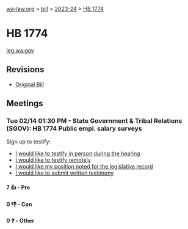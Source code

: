 [wa-law.org](/) > [bill](/bill/) > [2023-24](/bill/2023-24/) > [HB 1774](/bill/2023-24/hb/1774/)

# HB 1774
[leg.wa.gov](https://app.leg.wa.gov/billsummary?BillNumber=1774&Year=2023&Initiative=false)

## Revisions
* [Original Bill](1/)

## Meetings
### Tue 02/14 01:30 PM - State Government & Tribal Relations (SGOV): HB 1774 Public empl. salary surveys
Sign up to testify:
* [I would like to testify in person during the hearing](https://app.leg.wa.gov/csi/Testifier/Add?chamber=House&mId=30755&aId=151741&caId=21446&tId=1)
* [I would like to testify remotely](https://app.leg.wa.gov/csi/Testifier/Add?chamber=House&mId=30755&aId=151741&caId=21446&tId=2)
* [I would like my position noted for the legislative record](https://app.leg.wa.gov/csi/Testifier/Add?chamber=House&mId=30755&aId=151741&caId=21446&tId=3)
* [I would like to submit written testimony](https://app.leg.wa.gov/csi/Testifier/Add?chamber=House&mId=30755&aId=151741&caId=21446&tId=4)

#### 7 👍 - Pro

#### 0 👎 - Con

#### 0 ❓ - Other
